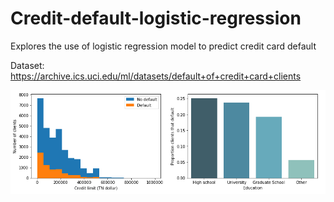 # Credit-default-logistic-regression

Explores the use of logistic regression model to predict credit card default

Dataset: https://archive.ics.uci.edu/ml/datasets/default+of+credit+card+clients

![](credit_default_readme_img.png	)
